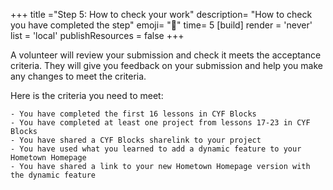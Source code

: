 +++
title ="Step 5: How to check your work"
description= "How to check you have completed the step"
emoji= "🤖"
time= 5
[build]
  render = 'never'
  list = 'local'
  publishResources = false 
+++

A volunteer will review your submission and check it meets the acceptance criteria. They will give you feedback on your submission and help you make any changes to meet the criteria.

Here is the criteria you need to meet:

```objectives
- You have completed the first 16 lessons in CYF Blocks
- You have completed at least one project from lessons 17-23 in CYF Blocks
- You have shared a CYF Blocks sharelink to your project
- You have used what you learned to add a dynamic feature to your Hometown Homepage
- You have shared a link to your new Hometown Homepage version with the dynamic feature
```
